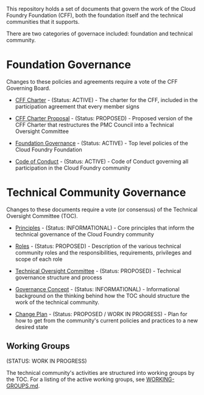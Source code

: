 This repository holds a set of documents that govern the work of the Cloud Foundry Foundation (CFF), 
both the foundation itself and the technical communities that it supports.

There are two categories of governace included: foundation and technical community. 

# Foundation Governance

Changes to these policies and agreements require a vote of the CFF Governing Board.

* [CFF Charter](governing-board/charter.md) - (Status: ACTIVE) - The charter 
for the CFF, included in the participation agreement that every member signs

* [CFF Charter Proposal](governing-board/charter-with-toc.md) - (Status: PROPOSED) - Proposed version of 
the CFF Charter that restructures the PMC Council into a Technical Oversight Committee

* [Foundation Governance](https://www.cloudfoundry.org/governance/) - (Status: ACTIVE) - Top level 
policies of the Cloud Foundry Foundation

* [Code of Conduct](https://www.cloudfoundry.org/code-of-conduct/) - (Status: ACTIVE) - Code of Conduct 
governing all participation in the Cloud Foundry community

# Technical Community Governance

Changes to these documents require a vote (or consensus) of the Technical Oversight Committee (TOC).

* [Principles](toc/PRINCIPLES.md) - (Status: INFORMATIONAL) - Core principles that inform the technical 
governance of the Cloud Foundry community

* [Roles](toc/ROLES.md) - (Status: PROPOSED) - Description of the various technical community roles 
and the responsibilities, requirements, privileges and scope of each role

* [Technical Oversight Committee](toc/TOC.md) - (Status: PROPOSED) - Technical governance structure and 
process

* [Governance Concept](toc/GOVERNANCE.md) - (Status: INFORMATIONAL) - Informational background on the 
thinking behind how the TOC should structure the work of the technical community.

* [Change Plan](toc/CHANGEPLAN.md) - (Status: PROPOSED / WORK IN PROGRESS) - Plan for how to get from the community's current policies and practices to a new desired state

## Working Groups

(STATUS: WORK IN PROGRESS)

The technical community's activities are structured into working groups by the TOC. For a listing of the
active working groups, see [WORKING-GROUPS.md](toc/working-groups/WORKING-GROUPS.md).
